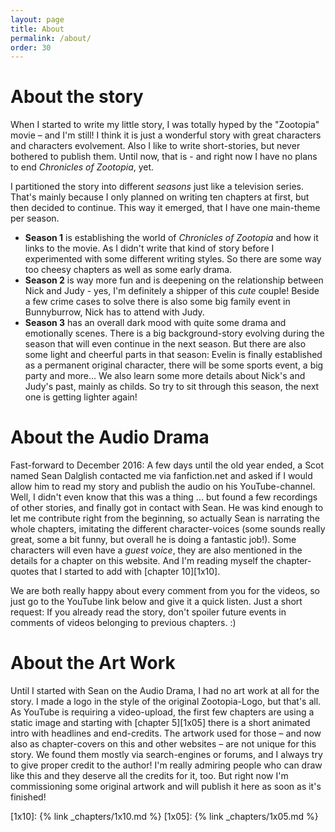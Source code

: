 ```yaml
---
layout: page
title: About
permalink: /about/
order: 30
---
```


# About the story
When I started to write my little story, I was totally hyped by the "Zootopia" movie &ndash; and I'm still! I think it is just a wonderful story with great characters and characters evolvement. Also I like to write short-stories, but never bothered to publish them. Until now, that is - and right now I have no plans to end _Chronicles of Zootopia_, yet. 

I partitioned the story into different _seasons_ just like a television series. That's mainly because I only planned on writing ten chapters at first, but then decided to continue. This way it emerged, that I have one main-theme per season.
* __Season 1__ is establishing the world of _Chronicles of Zootopia_ and how it links to the movie. As I didn't write that kind of story before I experimented with some different writing styles. So there are some way too cheesy chapters as well as some early drama.
* __Season 2__ is way more fun and is deepening on the relationship between Nick and Judy - yes, I'm definitely a shipper of this _cute_ couple! Beside a few crime cases to solve there is also some big family event in Bunnyburrow, Nick has to attend with Judy.
* __Season 3__ has an overall dark mood with quite some drama and emotionally scenes. There is a big background-story evolving during the season that will even continue in the next season. But there are also some light and cheerful parts in that season: Evelin is finally established as a permanent original character, there will be some sports event, a big party and more... We also learn some more details about Nick's and Judy's past, mainly as childs. So try to sit through this season, the next one is getting lighter again!

# About the Audio Drama
Fast-forward to December 2016: A few days until the old year ended, a Scot named Sean Dalglish contacted me via fanfiction.net and asked if I would allow him to read my story and publish the audio on his YouTube-channel. Well, I didn't even know that this was a thing ... but found a few recordings of other stories, and finally got in contact with Sean. He was kind enough to let me contribute right from the beginning, so actually Sean is narrating the whole chapters, imitating the different character-voices (some sounds really great, some a bit funny, but overall he is doing a fantastic job!). Some characters will even have a _guest voice_, they are also mentioned in the details for a chapter on this website. And I'm reading myself the chapter-quotes that I started to add with [chapter 10][1x10].

We are both really happy about every comment from you for the videos, so just go to the YouTube link below and give it a quick listen. Just a short request: If you already read the story, don't spoiler future events in comments of videos belonging to previous chapters. :)

# About the Art Work
Until I started with Sean on the Audio Drama, I had no art work at all for the story. I made a logo in the style of the original Zootopia-Logo, but that's all. As YouTube is requiring a video-upload, the first few chapters are using a static image and starting with [chapter 5][1x05] there is a short animated intro with headlines and end-credits. The artwork used for those &ndash; and now also as chapter-covers on this and other websites &ndash; are not unique for this story. We found them mostly via search-engines or forums, and I always try to give proper credit to the author! I'm really admiring people who can draw like this and they deserve all the credits for it, too. But right now I'm commissioning some original artwork and will publish it here as soon as it's finished!

[1x10]: {% link _chapters/1x10.md %}
[1x05]: {% link _chapters/1x05.md %}